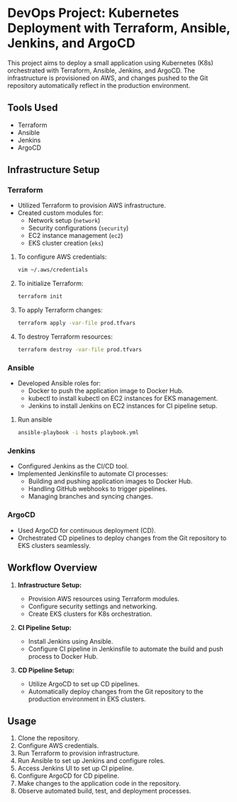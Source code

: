 # DevOps Project: Kubernetes Deployment with Terraform, Ansible, Jenkins, and ArgoCD

This project aims to deploy a small application using Kubernetes (K8s) orchestrated with Terraform, Ansible, Jenkins, and ArgoCD. The infrastructure is provisioned on AWS, and changes pushed to the Git repository automatically reflect in the production environment.

## Tools Used
- Terraform
- Ansible
- Jenkins
- ArgoCD


## Infrastructure Setup
### Terraform
- Utilized Terraform to provision AWS infrastructure.
- Created custom modules for:
  - Network setup (`network`)
  - Security configurations (`security`)
  - EC2 instance management (`ec2`)
  - EKS cluster creation (`eks`)

1. To configure AWS credentials:
    ```bash
    vim ~/.aws/credentials
    ```

2. To initialize Terraform:
    ```bash
    terraform init
    ```

3. To apply Terraform changes:
    ```bash
    terraform apply -var-file prod.tfvars
    ```

4. To destroy Terraform resources:
    ```bash
    terraform destroy -var-file prod.tfvars
    ```


### Ansible
- Developed Ansible roles for:
  - Docker to push the application image to Docker Hub.
  - kubectl to install kubectl on EC2 instances for EKS management.
  - Jenkins to install Jenkins on EC2 instances for CI pipeline setup.

1. Run ansible
    ```bash
    ansible-playbook -i hosts playbook.yml 
    ```

### Jenkins
- Configured Jenkins as the CI/CD tool.
- Implemented Jenkinsfile to automate CI processes:
  - Building and pushing application images to Docker Hub.
  - Handling GitHub webhooks to trigger pipelines.
  - Managing branches and syncing changes.


### ArgoCD
- Used ArgoCD for continuous deployment (CD).
- Orchestrated CD pipelines to deploy changes from the Git repository to EKS clusters seamlessly.

## Workflow Overview
1. **Infrastructure Setup:**
   - Provision AWS resources using Terraform modules.
   - Configure security settings and networking.
   - Create EKS clusters for K8s orchestration.

2. **CI Pipeline Setup:**
   - Install Jenkins using Ansible.
   - Configure CI pipeline in Jenkinsfile to automate the build and push process to Docker Hub.

3. **CD Pipeline Setup:**
   - Utilize ArgoCD to set up CD pipelines.
   - Automatically deploy changes from the Git repository to the production environment in EKS clusters.

## Usage
1. Clone the repository.
2. Configure AWS credentials.
3. Run Terraform to provision infrastructure.
4. Run Ansible to set up Jenkins and configure roles.
5. Access Jenkins UI to set up CI pipeline.
6. Configure ArgoCD for CD pipeline.
7. Make changes to the application code in the repository.
8. Observe automated build, test, and deployment processes.

